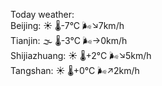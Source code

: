 Today weather:  
Beijing: ☀️   🌡️-7°C 🌬️↘7km/h  
Tianjin: 🌫  🌡️-3°C 🌬️→0km/h  
Shijiazhuang: ☀️   🌡️+2°C 🌬️↘5km/h  
Tangshan: ☀️   🌡️+0°C 🌬️↗2km/h  
